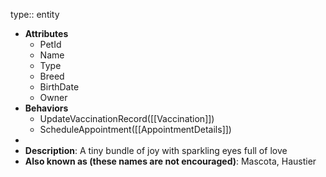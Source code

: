 type:: entity

- **Attributes**
	- PetId
	- Name
	- Type
	- Breed
	- BirthDate
	- Owner
- **Behaviors**
	- UpdateVaccinationRecord([[Vaccination]])
	- ScheduleAppointment([[AppointmentDetails]])
-
- **Description**: A tiny bundle of joy with sparkling eyes full of love
- **Also known as (these names are not encouraged)**: Mascota, Haustier